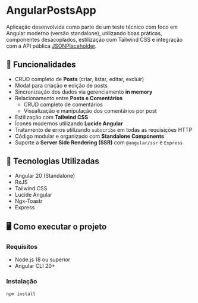 # AngularPostsApp

Aplicação desenvolvida como parte de um teste técnico com foco em Angular moderno (versão standalone), utilizando boas práticas, componentes desacoplados, estilização com Tailwind CSS e integração com a API pública [JSONPlaceholder](https://jsonplaceholder.typicode.com/posts).

## 📌 Funcionalidades

- CRUD completo de **Posts** (criar, listar, editar, excluir)
- Modal para criação e edição de posts
- Sincronização dos dados via gerenciamento **in memory**
- Relacionamento entre **Posts e Comentários**
  - CRUD completo de comentários
  - Visualização e manipulação dos comentários por post
- Estilização com **Tailwind CSS**
- Ícones modernos utilizando **Lucide Angular**
- Tratamento de erros utilizando `subscribe` em todas as requisições HTTP
- Código modular e organizado com **Standalone Components**
- Suporte a **Server Side Rendering (SSR)** com `@angular/ssr` e `Express`

## 🚀 Tecnologias Utilizadas

- Angular 20 (Standalone)
- RxJS
- Tailwind CSS
- Lucide Angular
- Ngx-Toastr
- Express

## 🖥️ Como executar o projeto

### Requisitos

- Node.js 18 ou superior
- Angular CLI 20+

### Instalação

```bash
npm install
